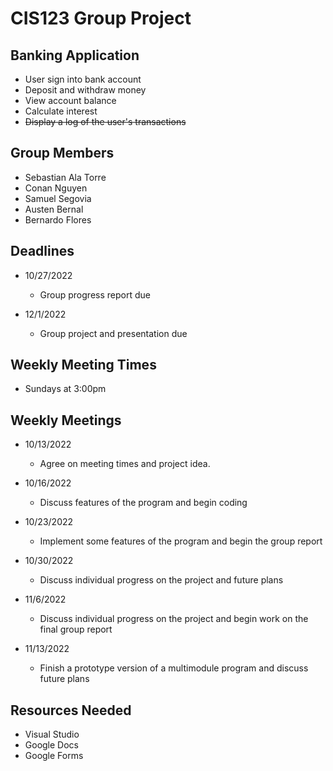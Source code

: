# CIS123 Group Project

## Banking Application

- User sign into bank account
- Deposit and withdraw money
- View account balance
- Calculate interest
- ~~Display a log of the user's transactions~~

## Group Members

- Sebastian Ala Torre
- Conan Nguyen
- Samuel Segovia
- Austen Bernal
- Bernardo Flores

## Deadlines

- 10/27/2022
  - Group progress report due

- 12/1/2022
  - Group project and presentation due
  
## Weekly Meeting Times

- Sundays at 3:00pm

## Weekly Meetings

- 10/13/2022
  - Agree on meeting times and project idea.

- 10/16/2022
  - Discuss features of the program and begin coding

- 10/23/2022
  - Implement some features of the program and begin the group report

- 10/30/2022
  - Discuss individual progress on the project and future plans

- 11/6/2022
  - Discuss individual progress on the project and begin work on the final group report

- 11/13/2022
  - Finish a prototype version of a multimodule program and discuss future plans

## Resources Needed

- Visual Studio
- Google Docs
- Google Forms
